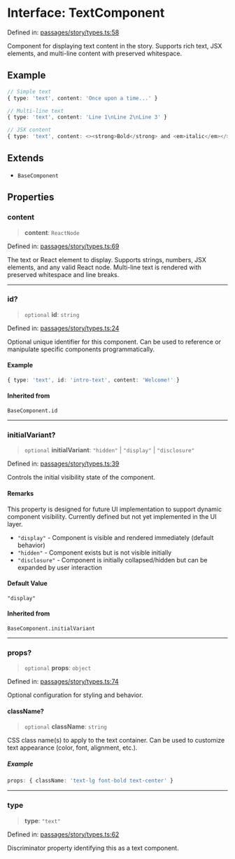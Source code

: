# Interface: TextComponent

Defined in: [passages/story/types.ts:58](https://github.com/laruss/react-text-game/blob/ebc985d74d2d38c34169b7426a7d28520cf19743/packages/core/src/passages/story/types.ts#L58)

Component for displaying text content in the story.
Supports rich text, JSX elements, and multi-line content with preserved whitespace.

## Example

```typescript
// Simple text
{ type: 'text', content: 'Once upon a time...' }

// Multi-line text
{ type: 'text', content: 'Line 1\nLine 2\nLine 3' }

// JSX content
{ type: 'text', content: <><strong>Bold</strong> and <em>italic</em></> }
```

## Extends

- `BaseComponent`

## Properties

### content

> **content**: `ReactNode`

Defined in: [passages/story/types.ts:69](https://github.com/laruss/react-text-game/blob/ebc985d74d2d38c34169b7426a7d28520cf19743/packages/core/src/passages/story/types.ts#L69)

The text or React element to display.
Supports strings, numbers, JSX elements, and any valid React node.
Multi-line text is rendered with preserved whitespace and line breaks.

***

### id?

> `optional` **id**: `string`

Defined in: [passages/story/types.ts:24](https://github.com/laruss/react-text-game/blob/ebc985d74d2d38c34169b7426a7d28520cf19743/packages/core/src/passages/story/types.ts#L24)

Optional unique identifier for this component.
Can be used to reference or manipulate specific components programmatically.

#### Example

```typescript
{ type: 'text', id: 'intro-text', content: 'Welcome!' }
```

#### Inherited from

`BaseComponent.id`

***

### initialVariant?

> `optional` **initialVariant**: `"hidden"` \| `"display"` \| `"disclosure"`

Defined in: [passages/story/types.ts:39](https://github.com/laruss/react-text-game/blob/ebc985d74d2d38c34169b7426a7d28520cf19743/packages/core/src/passages/story/types.ts#L39)

Controls the initial visibility state of the component.

#### Remarks

This property is designed for future UI implementation to support dynamic component visibility.
Currently defined but not yet implemented in the UI layer.

- `"display"` - Component is visible and rendered immediately (default behavior)
- `"hidden"` - Component exists but is not visible initially
- `"disclosure"` - Component is initially collapsed/hidden but can be expanded by user interaction

#### Default Value

`"display"`

#### Inherited from

`BaseComponent.initialVariant`

***

### props?

> `optional` **props**: `object`

Defined in: [passages/story/types.ts:74](https://github.com/laruss/react-text-game/blob/ebc985d74d2d38c34169b7426a7d28520cf19743/packages/core/src/passages/story/types.ts#L74)

Optional configuration for styling and behavior.

#### className?

> `optional` **className**: `string`

CSS class name(s) to apply to the text container.
Can be used to customize text appearance (color, font, alignment, etc.).

##### Example

```typescript
props: { className: 'text-lg font-bold text-center' }
```

***

### type

> **type**: `"text"`

Defined in: [passages/story/types.ts:62](https://github.com/laruss/react-text-game/blob/ebc985d74d2d38c34169b7426a7d28520cf19743/packages/core/src/passages/story/types.ts#L62)

Discriminator property identifying this as a text component.
